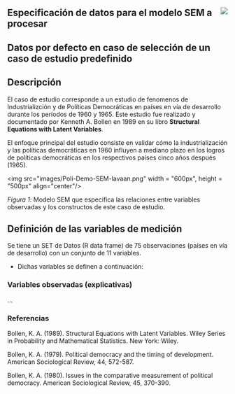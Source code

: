 ## <img src="images/UdeA_Escudo.jpg" align="right"/>

## Especificación de datos para el modelo SEM a procesar 

## Datos por defecto en caso de selección de un caso de estudio predefinido

##  Descripción

El caso de estudio corresponde a un estudio de fenomenos de Industrializción y de Políticas Democráticas en países
en vía de desarrollo durante los períodos de 1960 y 1965. Este estudio fue realizado y documentado por Kenneth A. Bollen en 1989
en su libro __Structural Equations with Latent Variables__.

El enfoque principal del estudio consiste en validar cómo la industrialización y las políticas democráticas en 1960 
influyen a mediano plazo en los logros de políticas democráticas en los respectivos países cinco años después (1965).

<img src="images/Poli-Demo-SEM-lavaan.png" width = "600px", height = "500px" align="center"/>

_Figura 1_: Modelo SEM que especifica las relaciones entre variables observadas y los constructos de este caso de estudio.

## Definición de las variables de medición

Se tiene un SET de Datos (R data frame) de 75 observaciones (países en vía de desarrollo) con un 
conjunto de 11 variables. 
- Dichas variables se definen a continuación:

### Variables observadas (explicativas)

...

### Referencias

Bollen, K. A. (1989). Structural Equations with Latent Variables. Wiley Series in Probability and Mathematical Statistics. New York: Wiley.

Bollen, K. A. (1979). Political democracy and the timing of development. American Sociological Review, 44, 572-587.

Bollen, K. A. (1980). Issues in the comparative measurement of political democracy. American Sociological Review, 45, 370-390.
